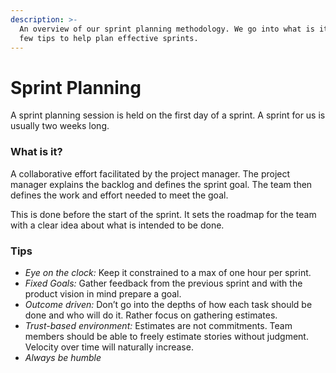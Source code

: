 ```yaml
---
description: >-
  An overview of our sprint planning methodology. We go into what is it, and a
  few tips to help plan effective sprints.
---
```


# Sprint Planning

A sprint planning session is held on the first day of a sprint. A sprint for us is usually two weeks long.

### What is it?

A collaborative effort facilitated by the project manager. The project manager explains the backlog and defines the sprint goal. The team then defines the work and effort needed to meet the goal.

This is done before the start of the sprint. It sets the roadmap for the team with a clear idea about what is intended to be done.

### Tips

* _Eye on the clock:_ Keep it constrained to a max of one hour per sprint.
* _Fixed Goals:_ Gather feedback from the previous sprint and with the product vision in mind prepare a goal.
* _Outcome driven:_ Don’t go into the depths of how each task should be done and who will do it. Rather focus on gathering estimates.
* _Trust-based environment:_ Estimates are not commitments. Team members should be able to freely estimate stories without judgment. Velocity over time will naturally increase.
* _Always be humble_
